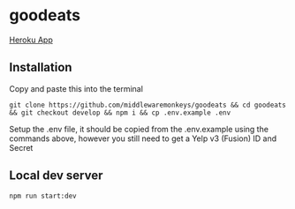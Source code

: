 # goodeats
[Heroku App](https://goodeats-dev.herokuapp.com/)

## Installation
Copy and paste this into the terminal

`git clone https://github.com/middlewaremonkeys/goodeats && cd goodeats && git checkout develop && npm i && cp .env.example .env`

Setup the .env file, it should be copied from the .env.example using the commands above, however you still need to get a Yelp v3 (Fusion) ID and Secret

## Local dev server
`npm run start:dev`
